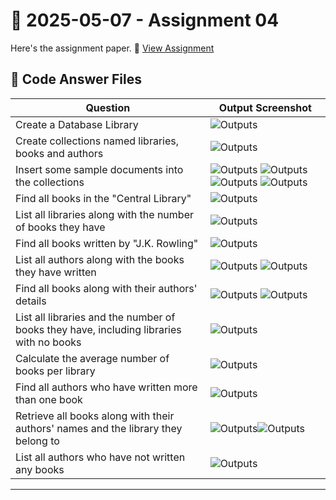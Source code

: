 # 📅 2025-05-07 - Assignment 04

Here's the assignment paper.
📄 [View Assignment](./Assignment4.pdf)

## 📂 Code Answer Files

|  Question        | Output Screenshot         |
|-------------------------|---------------------------|
| Create a Database Library |![Outputs](./Outputs/1.png)|
| Create collections named libraries, books and authors |![Outputs](./Outputs/1.png)|
| Insert some sample documents into the collections|![Outputs](./Outputs/2.png) ![Outputs](./Outputs/3.png) ![Outputs](./Outputs/4.png) ![Outputs](./Outputs/5.png)|
| Find all books in the "Central Library" |![Outputs](./Outputs/6.png)|
| List all libraries along with the number of books they have |![Outputs](./Outputs/7.png)|
| Find all books written by "J.K. Rowling" |![Outputs](./Outputs/8.png)|
| List all authors along with the books they have written |![Outputs](./Outputs/9-1.png) ![Outputs](./Outputs/9-2.png)|
| Find all books along with their authors' details |![Outputs](./Outputs/10.png) ![Outputs](./Outputs/10-2.png)|
| List all libraries and the number of books they have, including libraries with no books |![Outputs](./Outputs/11.png)|
| Calculate the average number of books per library |![Outputs](./Outputs/12.png)|
| Find all authors who have written more than one book |![Outputs](./Outputs/13.png)|
| Retrieve all books along with their authors' names and the library they belong to |![Outputs](./Outputs/14.png)![Outputs](./Outputs/14-2.png)|
| List all authors who have not written any books |![Outputs](./Outputs/15.png)|

---
